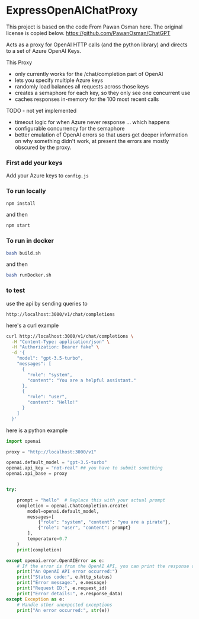 # ExpressOpenAIChatProxy

This project is based on the code From Pawan Osman here. The original license
is copied below.
https://github.com/PawanOsman/ChatGPT

Acts as a proxy for OpenAI HTTP calls (and the python library) and directs to a set of Azure OpenAI Keys.

This Proxy
* only currently works for the /chat/completion part of OpenAI
* lets you specify multiple Azure keys
* randomly load balances all requests across those keys
* creates a semaphore for each key, so they only see one concurrent use
* caches responses in-memory for the 100 most recent calls

TODO - not yet implemented
* timeout logic for when Azure never response ... which happens
* configurable concurrency for the semaphore
* better emulation of OpenAI errors so that users get deeper information on why something didn't work, at present the errors are mostly obscured by the proxy.


### First add your keys

Add your Azure keys to ```config.js```



### To run locally

```bash
npm install
```

and then

```bash
npm start
```


### To run in docker

```bash
bash build.sh
```

and then

```bash
bash runDocker.sh
```

### to test

use the api by sending queries to

```
http://localhost:3000/v1/chat/completions
```


here's a curl example

```bash
curl http://localhost:3000/v1/chat/completions \
  -H "Content-Type: application/json" \
  -H "Authorization: Bearer fake" \
  -d '{
    "model": "gpt-3.5-turbo",
    "messages": [
      {
        "role": "system",
        "content": "You are a helpful assistant."
      },
      {
        "role": "user",
        "content": "Hello!"
      }
    ]
  }'

```


here is a python example

```python
import openai

proxy = "http://localhost:3000/v1"

openai.default_model = "gpt-3.5-turbo"
openai.api_key = "not-real" ## you have to submit something
openai.api_base = proxy


try:

    prompt = "hello"  # Replace this with your actual prompt
    completion = openai.ChatCompletion.create(
        model=openai.default_model,
        messages=[
            {"role": "system", "content": "you are a pirate"},
            {"role": "user", "content": prompt}
        ],
        temperature=0.7
    )
    print(completion)

except openai.error.OpenAIError as e:
    # If the error is from the OpenAI API, you can print the response details
    print("An OpenAI API error occurred:")
    print("Status code:", e.http_status)
    print("Error message:", e.message)
    print("Request ID:", e.request_id)
    print("Error details:", e.response_data)
except Exception as e:
    # Handle other unexpected exceptions
    print("An error occurred:", str(e))
```

